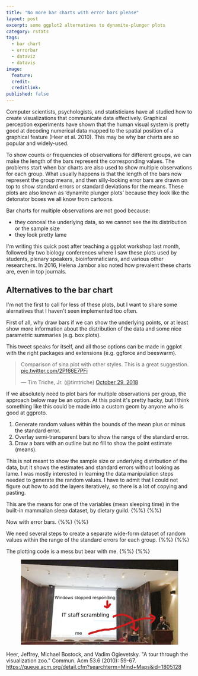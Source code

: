 ```yaml
---
title: "No more bar charts with error bars please"
layout: post
excerpt: some ggplot2 alternatives to dynamite-plunger plots
category: rstats
tags:
  - bar chart
  - errorbar
  - dataviz
  - datavis
image: 
  feature:  
  credit: 
  creditlink: 
published: false
---
```


Computer scientists, psychologists, and statisticians have all studied how to create visualizations that communicate data effectively. Graphical perception experiments have shown that the human visual system is pretty good at decoding numerical data mapped to the spatial position of a graphical feature (Heer et al. 2010). This may be why bar charts are so popular and widely-used.  

To show counts or frequencies of observations for different groups, we can make the length of the bars represent the corresponding values. The problems start when bar charts are also used to show multiple observations for each group. What usually happens is that the length of the bars now represent the group means, and then silly-looking error bars are drawn on top to show standard errors or standard deviations for the means. These plots are also known as ‘dynamite plunger plots’ because they look like the detonator boxes we all know from cartoons.

Bar charts for multiple observations are not good because:
- they conceal the underlying data, so we cannot see the its distribution or the sample size  
- they look pretty lame  

I'm writing this quick post after teaching a ggplot workshop last month, followed by two biology conferences where I saw these plots used by students, plenary speakers, bioinformaticians, and various other researchers. In 2016, Helena Jambor also noted how prevalent these charts are, even in top journals. 

## Alternatives to the bar chart

I'm not the first to call for less of these plots, but I want to share some alernatives that I haven't seen implemented too often. 

First of all, why draw bars if we can show the underlying points, or at least show more information about the distribution of the data and some nice parametric summaries (e.g. box plots). 

This tweet speaks for itself, and all those options can be made in ggplot with the right packages and extensions (e.g. ggforce and beeswarm). 

<blockquote class="twitter-tweet" data-conversation="none" data-lang="en"><p lang="en" dir="ltr">Comparison of sina plot with other styles. This is a great suggestion. <a href="https://t.co/2Pf66E7PFi">pic.twitter.com/2Pf66E7PFi</a></p>&mdash; Tim Triche, Jr. (@timtriche) <a href="https://twitter.com/timtriche/status/1056898767985799168?ref_src=twsrc%5Etfw">October 29, 2018</a></blockquote>
<script async src="https://platform.twitter.com/widgets.js" charset="utf-8"></script>

If we absolutely need to plot bars for multiple observations per group, the approach below may be an option. 
At this point it's pretty hacky, but I think something like this could be made into a custom geom by anyone who is good at ggproto. 

1. Generate random values within the bounds of the mean plus or minus the standard error.
2. Overlay semi-transparent bars to show the range of the standard error.
3. Draw a bars with an outline but no fill to show the point estimate (means).

This is not meant to show the sample size or underlying distribution of the data, but it shows the estimates and standard errors without looking as lame. I was mostly interested in learning the data manipulation steps needed to generate the random values. I have to admit that I could not figure out how to add the layers iteratively, so there is a lot of copying and pasting.  

This are the means for one of the variables (mean sleeping time) in the built-in mammalian sleep dataset, by dietary guild.
{%%}
{%%}

Now with error bars.
{%%}
{%%}

We need several steps to create a separate wide-form dataset of random values within the range of the standard errors for each group.
{%%}
{%%}

The plotting code is a mess but bear with me.
{%%}
{%%}




<figure>
    <a href="/images/failammac.png"><img src="/images/failammac.png"></a>
        <figcaption></figcaption>
</figure>

Heer, Jeffrey, Michael Bostock, and Vadim Ogievetsky. "A tour through the visualization zoo." Commun. Acm 53.6 (2010): 59-67.
https://queue.acm.org/detail.cfm?searchterm=Mind+Maps&id=1805128
